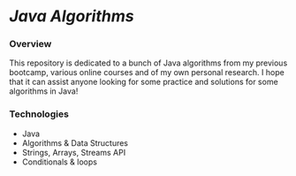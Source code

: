 # _Java Algorithms_


### Overview
This repository is dedicated to a bunch of Java algorithms from my previous bootcamp, various online courses and of my own personal research. I hope that it can assist anyone looking for some practice and solutions for some algorithms in Java! 

### Technologies
* Java
* Algorithms & Data Structures
* Strings, Arrays, Streams API
* Conditionals & loops


